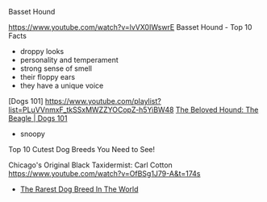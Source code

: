 Basset Hound 

https://www.youtube.com/watch?v=lvVX0IWswrE
Basset Hound - Top 10 Facts
- droppy looks
- personality and temperament
- strong sense of smell
- their floppy ears
- they have a unique voice


[Dogs 101]
https://www.youtube.com/playlist?list=PLuVVnmxF_tkSSxMWZZYOCopZ-h5YiBW48
[The Beloved Hound: The Beagle | Dogs 101]()
  - snoopy

Top 10 Cutest Dog Breeds You Need to See!

Chicago's Original Black Taxidermist: Carl Cotton
https://www.youtube.com/watch?v=OfBSg1J79-A&t=174s

- [The Rarest Dog Breed In The World](https://www.youtube.com/watch?v=bjlKgT3pwUk&list=PLhttcwQhqVrXJJhrwesKtKh8kvgUXt6AB&index=1&t=25s)
